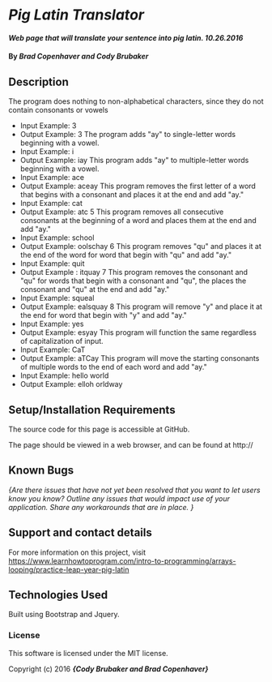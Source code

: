 # _Pig Latin Translator_

#### _Web page that will translate your sentence into pig latin. 10.26.2016_

#### By _**Brad Copenhaver and Cody Brubaker**_

## Description

The program does nothing to non-alphabetical characters, since they do not contain consonants or vowels
* Input Example: 3
* Output Example: 3
The program adds "ay" to single-letter words beginning with a vowel.
* Input Example: i
* Output Example: iay
This program adds "ay" to multiple-letter words beginning with a vowel.
* Input Example: ace
* Output Example: aceay
This program removes the first letter of a word that begins with a consonant and places it at the end and add "ay."
* Input Example: cat
* Output Example: atc
5 This program removes all consecutive consonants at the beginning of a word and places them at the end and add "ay."
* Input Example: school
* Output Example: oolschay
6 This program removes "qu" and places it at the end of the word for word that begin with "qu" and add "ay."
* Input Example: quit
* Output Example : itquay
7 This program removes the consonant and "qu" for words that begin with a consonant and "qu", the places the consonant and "qu" at the end and add "ay."
* Input Example: squeal
* Output Example: ealsquay
8 This program will remove "y" and place it at the end for word that begin with "y" and add "ay."
* Input Example: yes
* Output Example: esyay
This program will function the same regardless of capitalization of input.
* Input Example: CaT
* Output Example: aTCay
This program will move the starting consonants of multiple words to the end of each word and add "ay."
* Input Example: hello world
* Output Example: elloh orldway



## Setup/Installation Requirements

The source code for this page is accessible at GitHub.

The page should be viewed in a web browser, and can be found at http://

## Known Bugs

_{Are there issues that have not yet been resolved that you want to let users know you know?  Outline any issues that would impact use of your application.  Share any workarounds that are in place. }_

## Support and contact details

For more information on this project, visit https://www.learnhowtoprogram.com/intro-to-programming/arrays-looping/practice-leap-year-pig-latin

## Technologies Used

Built using Bootstrap and Jquery.

### License

This software is licensed under the MIT license.

Copyright (c) 2016 **_{Cody Brubaker and Brad Copenhaver}_**
